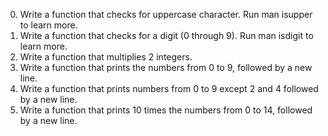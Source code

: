 0. Write a function that checks for uppercase character. Run man isupper to learn more.
1. Write a function that checks for a digit (0 through 9). Run man isdigit to learn more.
2. Write a function that multiplies 2 integers.
3. Write a function that prints the numbers from 0 to 9, followed by a new line.
4. Write a function that prints numbers from 0 to 9 except 2 and 4 followed by a new line.
5. Write a function that prints 10 times the numbers from 0 to 14, followed by a new line.
